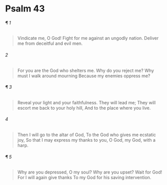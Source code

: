 # Psalm 43
###### ¶ 1
> Vindicate me, O God!
> Fight for me against an ungodly nation.
> Deliver me from deceitful and evil men.
###### 2
> For you are the God who shelters me.
> Why do you reject me?
> Why must I walk around mourning
> Because my enemies oppress me?
###### ¶ 3
> Reveal your light and your faithfulness.
> They will lead me;
> They will escort me back to your holy hill,
> And to the place where you live.
###### 4
> Then I will go to the altar of God,
> To the God who gives me ecstatic joy,
> So that I may express my thanks to you, O God, my God, with a harp.
###### ¶ 5
> Why are you depressed, O my soul?
> Why are you upset?
> Wait for God!
> For I will again give thanks
> To my God for his saving intervention.
